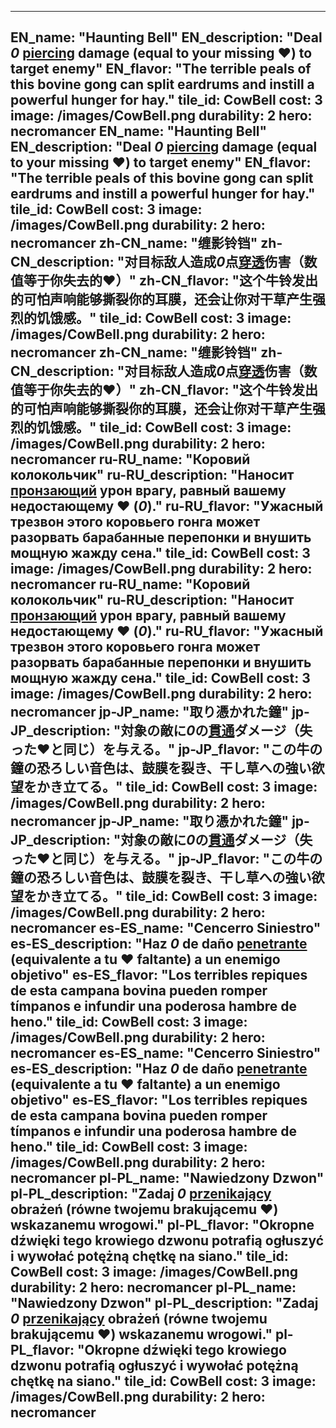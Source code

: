---

EN_name: "Haunting Bell"
EN_description: "Deal *0* <u>piercing</u> damage (equal to your missing ❤️) to target enemy"
EN_flavor: "The terrible peals of this bovine gong can split eardrums and instill a powerful hunger for hay."
tile_id: CowBell
cost: 3
image: /images/CowBell.png
durability: 2
hero: necromancer
EN_name: "Haunting Bell"
EN_description: "Deal *0* <u>piercing</u> damage (equal to your missing ❤️) to target enemy"
EN_flavor: "The terrible peals of this bovine gong can split eardrums and instill a powerful hunger for hay."
tile_id: CowBell
cost: 3
image: /images/CowBell.png
durability: 2
hero: necromancer
zh-CN_name: "缠影铃铛"
zh-CN_description: "对目标敌人造成*0*点<u>穿透</u>伤害（数值等于你失去的❤️）"
zh-CN_flavor: "这个牛铃发出的可怕声响能够撕裂你的耳膜，还会让你对干草产生强烈的饥饿感。"
tile_id: CowBell
cost: 3
image: /images/CowBell.png
durability: 2
hero: necromancer
zh-CN_name: "缠影铃铛"
zh-CN_description: "对目标敌人造成*0*点<u>穿透</u>伤害（数值等于你失去的❤️）"
zh-CN_flavor: "这个牛铃发出的可怕声响能够撕裂你的耳膜，还会让你对干草产生强烈的饥饿感。"
tile_id: CowBell
cost: 3
image: /images/CowBell.png
durability: 2
hero: necromancer
ru-RU_name: "Коровий колокольчик"
ru-RU_description: "Наносит <u>пронзающий</u> урон врагу, равный вашему недостающему ❤️ (*0*)."
ru-RU_flavor: "Ужасный трезвон этого коровьего гонга может разорвать барабанные перепонки и внушить мощную жажду сена."
tile_id: CowBell
cost: 3
image: /images/CowBell.png
durability: 2
hero: necromancer
ru-RU_name: "Коровий колокольчик"
ru-RU_description: "Наносит <u>пронзающий</u> урон врагу, равный вашему недостающему ❤️ (*0*)."
ru-RU_flavor: "Ужасный трезвон этого коровьего гонга может разорвать барабанные перепонки и внушить мощную жажду сена."
tile_id: CowBell
cost: 3
image: /images/CowBell.png
durability: 2
hero: necromancer
jp-JP_name: "取り憑かれた鐘"
jp-JP_description: "対象の敵に*0*の<u>貫通</u>ダメージ（失った❤️と同じ）を与える。"
jp-JP_flavor: "この牛の鐘の恐ろしい音色は、鼓膜を裂き、干し草への強い欲望をかき立てる。"
tile_id: CowBell
cost: 3
image: /images/CowBell.png
durability: 2
hero: necromancer
jp-JP_name: "取り憑かれた鐘"
jp-JP_description: "対象の敵に*0*の<u>貫通</u>ダメージ（失った❤️と同じ）を与える。"
jp-JP_flavor: "この牛の鐘の恐ろしい音色は、鼓膜を裂き、干し草への強い欲望をかき立てる。"
tile_id: CowBell
cost: 3
image: /images/CowBell.png
durability: 2
hero: necromancer
es-ES_name: "Cencerro Siniestro"
es-ES_description: "Haz *0* de daño <u>penetrante</u> (equivalente a tu ❤️ faltante) a un enemigo objetivo"
es-ES_flavor: "Los terribles repiques de esta campana bovina pueden romper tímpanos e infundir una poderosa hambre de heno."
tile_id: CowBell
cost: 3
image: /images/CowBell.png
durability: 2
hero: necromancer
es-ES_name: "Cencerro Siniestro"
es-ES_description: "Haz *0* de daño <u>penetrante</u> (equivalente a tu ❤️ faltante) a un enemigo objetivo"
es-ES_flavor: "Los terribles repiques de esta campana bovina pueden romper tímpanos e infundir una poderosa hambre de heno."
tile_id: CowBell
cost: 3
image: /images/CowBell.png
durability: 2
hero: necromancer
pl-PL_name: "Nawiedzony Dzwon"
pl-PL_description: "Zadaj *0* <u>przenikający</u> obrażeń (równe twojemu brakującemu ❤️) wskazanemu wrogowi."
pl-PL_flavor: "Okropne dźwięki tego krowiego dzwonu potrafią ogłuszyć i wywołać potężną chętkę na siano."
tile_id: CowBell
cost: 3
image: /images/CowBell.png
durability: 2
hero: necromancer
pl-PL_name: "Nawiedzony Dzwon"
pl-PL_description: "Zadaj *0* <u>przenikający</u> obrażeń (równe twojemu brakującemu ❤️) wskazanemu wrogowi."
pl-PL_flavor: "Okropne dźwięki tego krowiego dzwonu potrafią ogłuszyć i wywołać potężną chętkę na siano."
tile_id: CowBell
cost: 3
image: /images/CowBell.png
durability: 2
hero: necromancer
---